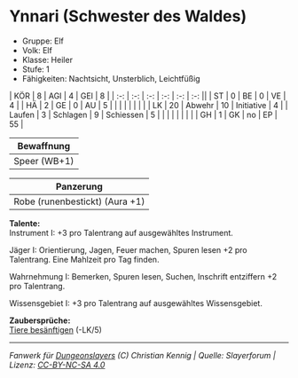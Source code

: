 # Ynnari (Schwester des Waldes)  
- Gruppe: Elf  
- Volk: Elf  
- Klasse: Heiler  
- Stufe: 1  
- Fähigkeiten: Nachtsicht, Unsterblich, Leichtfüßig  


| KÖR    | 8  | AGI      | 4  | GEI        | 8  |
| :-: | :-: | :-: | :-: | :-: | :-: ||
| ST     | 0  | BE       | 0  | VE         | 4  |
| HÄ     | 2  | GE       | 0  | AU         | 5  |
|        |    |          |    |            |    |
| LK     | 20 | Abwehr   | 10 | Initiative | 4  |
| Laufen | 3  | Schlagen | 9  | Schiessen  | 5  |
|        |    |          |    |            |    |
| GH     | 1  | GK       | no | EP         | 55 |


| Bewaffnung |
| --- |
| Speer (WB+1) |


| Panzerung |
| --- |
| Robe (runenbestickt) (Aura +1) |


**Talente:**  
Instrument I: +3 pro Talentrang auf ausgewähltes Instrument.

Jäger I: Orientierung, Jagen, Feuer machen, Spuren lesen +2 pro Talentrang. Eine Mahlzeit pro Tag finden.

Wahrnehmung I: Bemerken, Spuren lesen, Suchen, Inschrift entziffern +2 pro Talentrang.

Wissensgebiet I: +3 pro Talentrang auf ausgewähltes Wissensgebiet.


**Zaubersprüche:**  
[Tiere besänftigen](/grw/zauber/tiere-besaenftigen.md) (-LK/5)




___
*Fanwerk für [Dungeonslayers](https://www.dungeonslayers.net/) (C) Christian Kennig | Quelle: Slayerforum | Lizenz: [CC-BY-NC-SA 4.0](https://creativecommons.org/licenses/by-nc-sa/4.0/deed.de)*